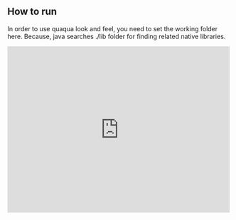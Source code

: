 How to run
------

In order to use quaqua look and feel, you need to set the working folder
here. Because, java searches ./lib folder for finding related native libraries.

<embed src="https://github.com/hkmoon/IDDEA/blob/master/InteractiveDisplay/doc/IDDEA-mindmap.pdf" width="500" height="375" />